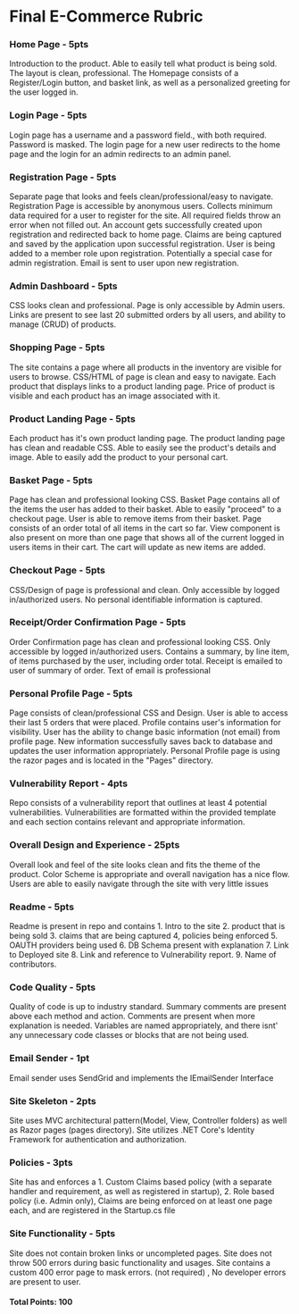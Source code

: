 # Final E-Commerce Rubric 

### Home Page - 5pts
Introduction to the product. Able to easily tell what product is being sold. The layout is clean, professional. The Homepage consists of a Register/Login button, and basket link, as well as a personalized greeting for the user logged in.
 

### Login Page - 5pts
Login page has a username and a password field., with both required. Password is masked. The login page for a new user redirects to the home page and the login for an admin redirects to an admin panel.
 

### Registration Page  - 5pts
Separate page that looks and feels clean/professional/easy to navigate. Registration Page is accessible by anonymous users. Collects minimum data required for a user to register for the site. All required fields throw an error when not filled out. An account gets successfully created upon registration and redirected back to home page. Claims are being captured and saved by the application upon successful registration. User is being added to a member role upon registration. Potentially a special case for admin registration. Email is sent to user upon new registration.
 
### Admin Dashboard  - 5pts
CSS looks clean and professional. Page is only accessible by Admin users. Links are present to see last 20 submitted orders by all users, and ability to manage (CRUD) of products.

 
### Shopping Page - 5pts 
The site contains a page where all products in the inventory are visible for users to browse. CSS/HTML of page is clean and easy to navigate. Each product that displays links to a product landing page. Price of product is visible and each product has an image associated with it.
 
### Product Landing Page - 5pts
Each product has it's own product landing page. The product landing page has clean and readable CSS. Able to easily see the product's details and image. Able to easily add the product to your personal cart.

 
### Basket Page - 5pts 
Page has clean and professional looking CSS. Basket Page contains all of the items the user has added to their basket. Able to easily "proceed" to a checkout page. User is able to remove items from their basket. Page consists of an order total of all items in the cart so far. View component is also present on more than one page that shows all of the current logged in users items in their cart. The cart will update as new items are added.

 
### Checkout Page - 5pts
CSS/Design of page is professional and clean. Only accessible by logged in/authorized users. No personal identifiable information is captured.

 
### Receipt/Order Confirmation Page - 5pts
Order Confirmation page has clean and professional looking CSS. Only accessible by logged in/authorized users. Contains a summary, by line item, of items purchased by the user, including order total. Receipt is emailed to user of summary of order. Text of email is professional

 
### Personal Profile Page - 5pts
Page consists of clean/professional CSS and Design. User is able to access their last 5 orders that were placed. Profile contains user's information for visibility. User has the ability to change basic information (not email) from profile page. New information successfully saves back to database and updates the user information appropriately. Personal Profile page is using the razor pages and is located in the "Pages" directory.
 
### Vulnerability Report - 4pts
Repo consists of a vulnerability report that outlines at least 4 potential vulnerabilities. Vulnerabilities are formatted within the provided template and each section contains relevant and appropriate information.

 
### Overall Design and Experience - 25pts
Overall look and feel of the site looks clean and fits the theme of the product. Color Scheme is appropriate and overall navigation has a nice flow. Users are able to easily navigate through the site with very little issues

 
### Readme - 5pts 
Readme is present in repo and contains 1. Intro to the site 2. product that is being sold 3. claims that are being captured 4, policies being enforced 5. OAUTH providers being used 6. DB Schema present with explanation 7. Link to Deployed site 8. Link and reference to Vulnerability report. 9. Name of contributors.

 
### Code Quality - 5pts
Quality of code is up to industry standard. Summary comments are present above each method and action. Comments are present when more explanation is needed. Variables are named appropriately, and there isnt' any unnecessary code classes or blocks that are not being used.
 
### Email Sender - 1pt
Email sender uses SendGrid and implements the IEmailSender Interface

 
### Site Skeleton - 2pts
Site uses MVC architectural pattern(Model, View, Controller folders) as well as Razor pages (pages directory). Site utilizes .NET Core's Identity Framework for authentication and authorization.

 
### Policies - 3pts
Site has and enforces a 1. Custom Claims based policy (with a separate handler and requirement, as well as registered in startup), 2. Role based policy (i.e. Admin only), Claims are being enforced on at least one page each, and are registered in the Startup.cs file

 
### Site Functionality - 5pts
Site does not contain broken links or uncompleted pages. Site does not throw 500 errors during basic functionality and usages. Site contains a custom 400 error page to mask errors. (not required) , No developer errors are present to user.

#### Total Points: 100 
